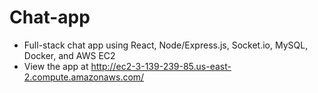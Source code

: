 # Chat-app
- Full-stack chat app using React, Node/Express.js, Socket.io, MySQL, Docker, and AWS EC2
- View the app at http://ec2-3-139-239-85.us-east-2.compute.amazonaws.com/
